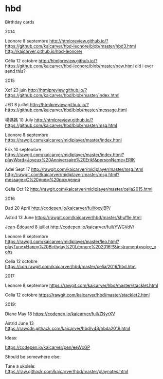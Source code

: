 # hbd

Birthday cards

2014

Léonore 8 septembre
http://htmlpreview.github.io/?https://github.com/kaicarver/hbd-leonore/blob/master/hbd3.html
http://kaicarver.github.io/hbd-leonore/

Célia 12 octobre
http://htmlpreview.github.io/?https://github.com/kaicarver/hbd-leonore/blob/master/new.html
did i ever send this?

2015

Xof 23 juin
http://htmlpreview.github.io/?https://github.com/kaicarver/hbd/blob/master/index.html

JED 8 juillet
http://htmlpreview.github.io/?https://github.com/kaicarver/hbd/blob/master/message.html

楊媽媽 10 July
http://htmlpreview.github.io/?https://github.com/kaicarver/hbd/blob/master/msg.html

Léonore 8 septembre
https://rawgit.com/kaicarver/midiplayer/master/index.html

Erik 10 septembre
https://rawgit.com/kaicarver/midiplayer/master/index.html?playWord=Joyeux%20Anniversaire%20Erik!&personName=ERIK

Adel Sept 17
http://rawgit.com/kaicarver/midiplayer/master/msg.html
http://rawgit.com/kaicarver/midiplayer/master/msg.html?message=С%20днем%20​​рождения

Celia Oct 12
http://rawgit.com/kaicarver/midiplayer/master/celia2015.html

2016

Dad 20 April
http://codepen.io/kaicarver/full/oxyjBP/

Astrid 13 June
https://rawgit.com/kaicarver/hbd/master/shuffle.html

Jean-Édouard 8 juillet
http://codepen.io/kaicarver/full/YWGVdV/

Leonore 8 septembre
https://rawgit.com/kaicarver/midiplayer/master/leo.html?playTune=Happy%20Birthday%20Leonore%202016!!!&instrument=voice_oohs

Celia 12 octobre
https://cdn.rawgit.com/kaicarver/hbd/master/celia/2016/hbd.html

2017

Léonore 8 septembre
https://rawgit.com/kaicarver/hbd/master/stacklet.html

Celia 12 octobre
https://rawgit.com/kaicarver/hbd/master/stacklet2.html

2019:

Diane May 18
https://codepen.io/kaicarver/full/ZNyrXV

Astrid June 13
https://rawcdn.githack.com/kaicarver/hbd/v43/hbda2019.html


Ideas:

https://codepen.io/kaicarver/pen/eeWxGP


Should be somewhere else:

Tune a ukulele:
https://raw.githack.com/kaicarver/hbd/master/playnotes.html
